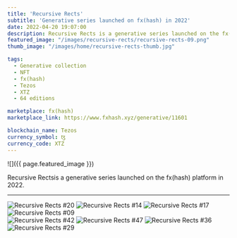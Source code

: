 ```yaml
---
title: 'Recursive Rects'
subtitle: 'Generative series launched on fx(hash) in 2022'
date: 2022-04-20 19:07:00
description: Recursive Rects is a generative series launched on the fx(hash) platform in 2022. 
featured_image: "/images/recursive-rects/recursive-rects-09.png"
thumb_image: "/images/home/recursive-rects-thumb.jpg"

tags:
  - Generative collection
  - NFT
  - fx(hash)
  - Tezos
  - XTZ
  - 64 editions

marketplace: fx(hash)
marketplace_link: https://www.fxhash.xyz/generative/11601

blockchain_name: Tezos
currency_symbol: ꜩ
currency_code: XTZ
---
```


![]({{ page.featured_image }})


Recursive Rectsis a generative series launched on the fx(hash) platform in 2022. 

---


<div class="gallery" data-columns="4">
	<img src="/images/recursive-rects/recursive-rects-20.png" title="Recursive Rects #20">
	<img src="/images/recursive-rects/recursive-rects-14.png" title="Recursive Rects #14">
	<img src="/images/recursive-rects/recursive-rects-17.png" title="Recursive Rects #17">
	<img src="/images/recursive-rects/recursive-rects-09.png" title="Recursive Rects #09">
</div>



<div class="gallery" data-columns="2">
	<img src="/images/recursive-rects/recursive-rects-42.png" title="Recursive Rects #42">
	<img src="/images/recursive-rects/recursive-rects-47.png" title="Recursive Rects #47">
	<img src="/images/recursive-rects/recursive-rects-36.png" title="Recursive Rects #36">
	<img src="/images/recursive-rects/recursive-rects-29.png" title="Recursive Rects #29">
</div>